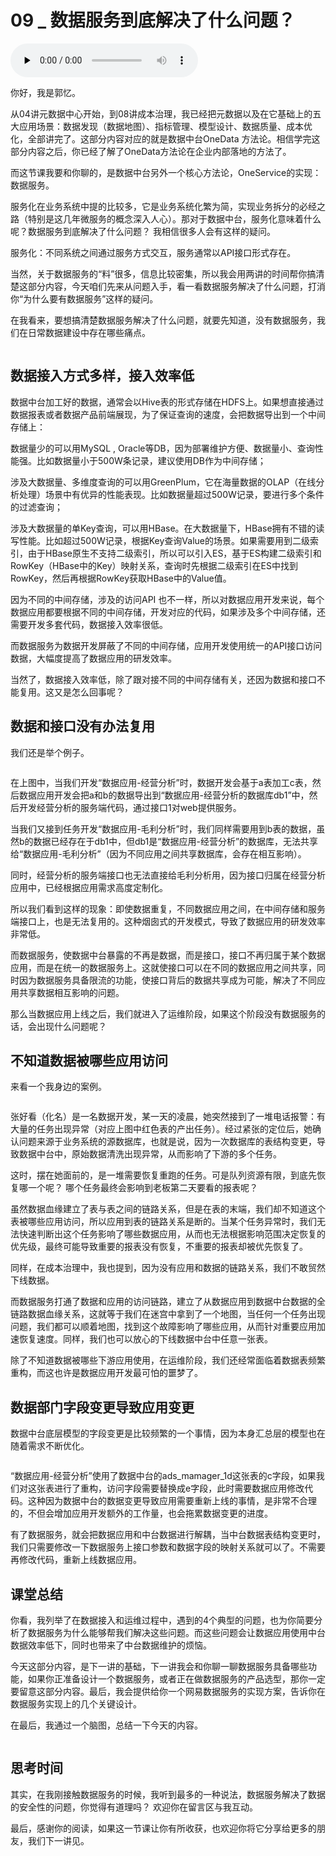 # 09 _ 数据服务到底解决了什么问题？

<audio id="audio" title="09 | 数据服务到底解决了什么问题？" controls="" preload="none"><source id="mp3" src="https://static001.geekbang.org/resource/audio/35/75/35407539cb859f11e2f29ef703f6ae75.mp3"></audio>

你好，我是郭忆。

从04讲元数据中心开始，到08讲成本治理，我已经把元数据以及在它基础上的五大应用场景：数据发现（数据地图）、指标管理、模型设计、数据质量、成本优化，全部讲完了。这部分内容对应的就是数据中台OneData 方法论。相信学完这部分内容之后，你已经了解了OneData方法论在企业内部落地的方法了。

而这节课我要和你聊的，是数据中台另外一个核心方法论，OneService的实现：数据服务。

服务化在业务系统中提的比较多，它是业务系统化繁为简，实现业务拆分的必经之路（特别是这几年微服务的概念深入人心）。那对于数据中台，服务化意味着什么呢？数据服务到底解决了什么问题？ 我相信很多人会有这样的疑问。

> 
服务化：不同系统之间通过服务方式交互，服务通常以API接口形式存在。


当然，关于数据服务的“料”很多，信息比较密集，所以我会用两讲的时间帮你搞清楚这部分内容，今天咱们先来从问题入手，看一看数据服务解决了什么问题，打消你“为什么要有数据服务”这样的疑问。

在我看来，要想搞清楚数据服务解决了什么问题，就要先知道，没有数据服务，我们在日常数据建设中存在哪些痛点。

<img src="https://static001.geekbang.org/resource/image/f5/cd/f592d25e7e5a469299e752e51c7b69cd.jpg" alt="">

## 数据接入方式多样，接入效率低

数据中台加工好的数据，通常会以Hive表的形式存储在HDFS上。如果想直接通过数据报表或者数据产品前端展现，为了保证查询的速度，会把数据导出到一个中间存储上：


数据量少的可以用MySQL , Oracle等DB，因为部署维护方便、数据量小、查询性能强。比如数据量小于500W条记录，建议使用DB作为中间存储；


涉及大数据量、多维度查询的可以用GreenPlum，它在海量数据的OLAP（在线分析处理）场景中有优异的性能表现。比如数据量超过500W记录，要进行多个条件的过滤查询；


涉及大数据量的单Key查询，可以用HBase。在大数据量下，HBase拥有不错的读写性能。比如超过500W记录，根据Key查询Value的场景。如果需要用到二级索引，由于HBase原生不支持二级索引，所以可以引入ES，基于ES构建二级索引和RowKey（HBase中的Key）映射关系，查询时先根据二级索引在ES中找到RowKey，然后再根据RowKey获取HBase中的Value值。


因为不同的中间存储，涉及的访问API 也不一样，所以对数据应用开发来说，每个数据应用都要根据不同的中间存储，开发对应的代码，如果涉及多个中间存储，还需要开发多套代码，数据接入效率很低。

而数据服务为数据开发屏蔽了不同的中间存储，应用开发使用统一的API接口访问数据，大幅度提高了数据应用的研发效率。

当然了，数据接入效率低，除了跟对接不同的中间存储有关，还因为数据和接口不能复用。这又是怎么回事呢？

## 数据和接口没有办法复用

我们还是举个例子。

<img src="https://static001.geekbang.org/resource/image/3c/47/3c4cca0dd33c6c3db697dcd13d0a2147.jpg" alt="" title="数据和接口无法复用示意图">

在上图中，当我们开发“数据应用-经营分析”时，数据开发会基于a表加工c表，然后数据应用开发会把a和b的数据导出到“数据应用-经营分析的数据库db1”中，然后开发经营分析的服务端代码，通过接口1对web提供服务。

当我们又接到任务开发“数据应用-毛利分析”时，我们同样需要用到b表的数据，虽然b的数据已经存在于db1中，但db1是“数据应用-经营分析”的数据库，无法共享给“数据应用-毛利分析”（因为不同应用之间共享数据库，会存在相互影响）。

同时，经营分析的服务端接口也无法直接给毛利分析用，因为接口归属在经营分析应用中，已经根据应用需求高度定制化。

所以我们看到这样的现象：即使数据重复，不同数据应用之间，在中间存储和服务端接口上，也是无法复用的。这种烟囱式的开发模式，导致了数据应用的研发效率非常低。

而数据服务，使数据中台暴露的不再是数据，而是接口，接口不再归属于某个数据应用，而是在统一的数据服务上。这就使接口可以在不同的数据应用之间共享，同时因为数据服务具备限流的功能，使接口背后的数据共享成为可能，解决了不同应用共享数据相互影响的问题。

那么当数据应用上线之后，我们就进入了运维阶段，如果这个阶段没有数据服务的话，会出现什么问题呢？

## 不知道数据被哪些应用访问

来看一个我身边的案例。

<img src="https://static001.geekbang.org/resource/image/2f/72/2f2938084744301182c46595dbec1172.jpg" alt="" title="故障恢复示意图">

张好看（化名）是一名数据开发，某一天的凌晨，她突然接到了一堆电话报警：有大量的任务出现异常（对应上图中红色表的产出任务）。经过紧张的定位后，她确认问题来源于业务系统的源数据库，也就是说，因为一次数据库的表结构变更，导致数据中台中，原始数据清洗出现异常，从而影响了下游的多个任务。

这时，摆在她面前的，是一堆需要恢复重跑的任务。可是队列资源有限，到底先恢复哪一个呢？ 哪个任务最终会影响到老板第二天要看的报表呢？

虽然数据血缘建立了表与表之间的链路关系，但是在表的末端，我们却不知道这个表被哪些应用访问，所以应用到表的链路关系是断的。当某个任务异常时，我们无法快速判断出这个任务影响了哪些数据应用，从而也无法根据影响范围决定恢复的优先级，最终可能导致重要的报表没有恢复，不重要的报表却被优先恢复了。

同样，在成本治理中，我也提到，因为没有应用和数据的链路关系，我们不敢贸然下线数据。

而数据服务打通了数据和应用的访问链路，建立了从数据应用到数据中台数据的全链路数据血缘关系，这就等于我们在迷宫中拿到了一个地图，当任何一个任务出现问题，我们都可以顺着地图，找到这个故障影响了哪些应用，从而针对重要应用加速恢复速度。同样，我们也可以放心的下线数据中台中任意一张表。

除了不知道数据被哪些下游应用使用，在运维阶段，我们还经常面临着数据表频繁重构，而这也许是数据应用开发最可怕的噩梦了。

## 数据部门字段变更导致应用变更

数据中台底层模型的字段变更是比较频繁的一个事情，因为本身汇总层的模型也在随着需求不断优化。

<img src="https://static001.geekbang.org/resource/image/f8/de/f802e6bc9d5d24ce3fdb6077f9a063de.jpg" alt="">

“数据应用-经营分析”使用了数据中台的ads_mamager_1d这张表的c字段，如果我们对这张表进行了重构，访问字段需要替换成e字段，此时需要数据应用修改代码。这种因为数据中台的数据变更导致应用需要重新上线的事情，是非常不合理的，不但会增加应用开发额外的工作量，也会拖累数据变更的进度。

有了数据服务，就会把数据应用和中台数据进行解耦，当中台数据表结构变更时，我们只需要修改一下数据服务上接口参数和数据字段的映射关系就可以了。不需要再修改代码，重新上线数据应用。

## 课堂总结

你看，我列举了在数据接入和运维过程中，遇到的4个典型的问题，也为你简要分析了数据服务为什么能够帮我们解决这些问题。而这些问题会让数据应用使用中台数据效率低下，同时也带来了中台数据维护的烦恼。

今天这部分内容，是下一讲的基础，下一讲我会和你聊一聊数据服务具备哪些功能，如果你正准备设计一个数据服务，或者正在做数据服务的产品选型，那你一定要留意这部分内容。最后，我会提供给你一个网易数据服务的实现方案，告诉你在数据服务实现上的几个关键设计。

在最后，我通过一个脑图，总结一下今天的内容。

<img src="https://static001.geekbang.org/resource/image/bc/90/bc053d290f89c901d0916d94dbc1ec90.jpg" alt="">

## 思考时间

其实，在我刚接触数据服务的时候，我听到最多的一种说法，数据服务解决了数据的安全性的问题，你觉得有道理吗？ 欢迎你在留言区与我互动。

最后，感谢你的阅读，如果这一节课让你有所收获，也欢迎你将它分享给更多的朋友，我们下一讲见。
